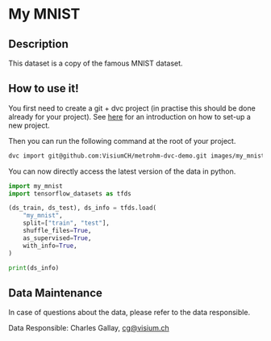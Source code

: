 # My MNIST

## Description

This dataset is a copy of the famous MNIST dataset.


## How to use it!

You first need to create a git + dvc project (in practise this should be done already for your project). See [here](https://github.com/VisiumCH/metrohm-dvc-demo) for an introduction on how to set-up a new project.


Then you can run the following command at the root of your project.

```bash
dvc import git@github.com:VisiumCH/metrohm-dvc-demo.git images/my_mnist
```

You can now directly access the latest version of the data in python.

```python
import my_mnist
import tensorflow_datasets as tfds

(ds_train, ds_test), ds_info = tfds.load(
    "my_mnist",
    split=["train", "test"],
    shuffle_files=True,
    as_supervised=True,
    with_info=True,
)

print(ds_info)
```

## Data Maintenance
In case of questions about the data, please refer to the data responsible.

Data Responsible: Charles Gallay, cg@visium.ch
